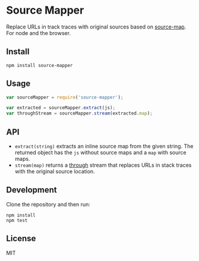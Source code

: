 # Source Mapper

Replace URLs in track traces with original sources based on [source-map][]. For
node and the browser.

## Install

```
npm install source-mapper
```

## Usage

```js
var sourceMapper = require('source-mapper');

var extracted = sourceMapper.extract(js);
var throughStream = sourceMapper.stream(extracted.map);
```

## API

- `extract(string)` extracts an inline source map from the given string. The
  returned object has the `js` without source maps and a `map` with source
  maps.
- `stream(map)` returns a [through][] stream that replaces URLs in stack traces
  with the original source location.

## Development

Clone the repository and then run:

```
npm install
npm test
```

## License

MIT

[source-map]: https://github.com/mozilla/source-map
[through]: https://github.com/dominictarr/through
